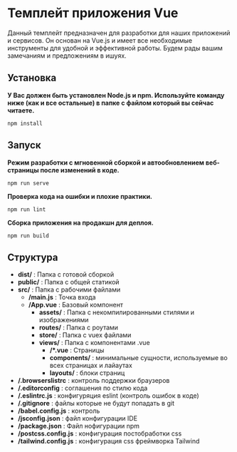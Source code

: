 # Темплейт приложения Vue

Данный темплейт предназначен для разработки для наших приложений и сервисов. Он основан на Vue.js и имеет все необходимые инструменты для удобной и эффективной работы. Будем рады вашим замечаниям и предложениям в ишуях.   


## Установка

**У Вас должен быть установлен Node.js и npm. Используйте команду ниже (как и все остальные) в папке с файлом который вы сейчас читаете.**

```
npm install
```

## Запуск

**Режим разработки с мгновенной сборкой и автообновлением веб-страницы после изменений в коде.**

```
npm run serve
```
**Проверка кода на ошибки и плохие практики.**
```
npm run lint
```
**Сборка приложения на продакшн для деплоя.**
```
npm run build
```

## Структура

- **dist/** : Папка с готовой сборкой
- **public/** : Папка с общей статикой
- **src/** : Папка с рабочими файлами
  - **/main.js** : Точка входа
  - **/App.vue** : Базовый компонент
    - **assets/** : Папка c некомпилированными стилями и изображениями
    - **routes/** : Папка с роутами
    - **store/** : Папка с vuex файлами
    - **views/** : Папка с компонентами .vue
      - **/*.vue** : Страницы
      - **components/** : минимальные сущности, используемые во всех страницах и лайаутах
      - **layouts/** : блоки страниц
- **/.browserslistrc** : контроль поддержки браузеров
- **/.editorconfig** : соглашения по стилю кода
- **/.eslintrc.js** : конфигуряция eslint (контроль ошибок в коде)
- **/.gitignore** : файлы которые не будут попадать в git
- **/babel.config.js** : контроль
- **/jsconfig.json** : файл конфигурации IDE
- **/package.json** : Файл нофигурации npm
- **/postcss.config.js** : конфигурация постобработки css
- **/tailwind.config.js** : конфигурация css фреймворка Tailwind

